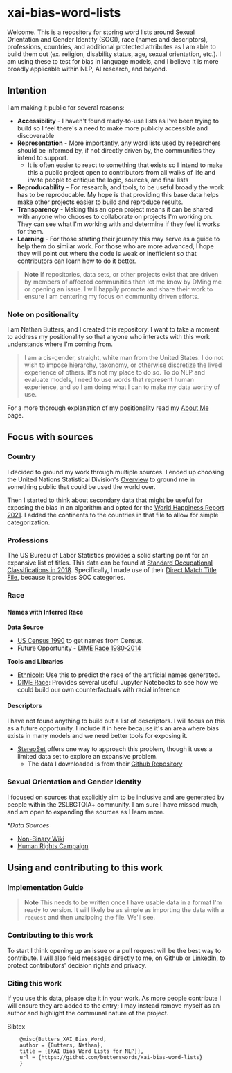 # xai-bias-word-lists
Welcome. This is a repository for storing word lists around Sexual Orientation and Gender Identity (SOGI), race (names and descriptors), professions, countries, and additional protected attributes as I am able to build them out (ex. religion, disability status, age, sexual orientation, etc.). I am using these to test for bias in language models, and I believe it is more broadly applicable within NLP, AI research, and beyond. 

## Intention
I am making it public for several reasons:
* **Accessibility** - I haven't found ready-to-use lists as I've been trying to build so I feel there's a need to make more publicly accessible and discoverable
* **Representation** - More importantly, any word lists used by researchers should be informed by, if not directly driven by, the communities they intend to support. 
  * It is often easier to react to something that exists so I intend to make this a public project open to contributors from all walks of life and invite people to critique the logic, sources, and final lists
* **Reproducability** - For research, and tools, to be useful broadly the work has to be reproducable. My hope is that providing this base data helps make other projects easier to build and reproduce results.
* **Transparency** - Making this an open project means it can be shared with anyone who chooses to collaborate on projects I'm working on. They can see what I'm working with and determine if they feel it works for them.
* **Learning** - For those starting their journey this may serve as a guide to help them do similar work. For those who are more advanced, I hope they will point out where the code is weak or inefficient so that contributors can learn how to do it better.

> **Note**
> If repositories, data sets, or other projects exist that are driven by members of affected communities then let me know by DMing me or opening an issue. I will happily promote and share their work to ensure I am centering my focus on community driven efforts.

### Note on positionality
I am Nathan Butters, and I created this repository. I want to take a moment to address my positionality so that anyone who interacts with this work understands where I'm coming from.

> I am a cis-gender, straight, white man from the United States. I do not wish to impose hierarchy, taxonomy, or otherwise discretize the lived experience of others. It's not my place to do so. To do NLP and evaluate models, I need to use words that represent human experience, and so I am doing what I can to make my data worthy of use.

For a more thorough explanation of my positionality read my [About Me](https://butterswords.github.io/portfolio/about/) page.

## Focus with sources

### Country
I decided to ground my work through multiple sources. I ended up choosing the United Nations Statistical Division's [Overview](https://unstats.un.org/unsd/methodology/m49/overview/) to ground me in something public that could be used the world over.

Then I started to think about secondary data that might be useful for exposing the bias in an algorithm and opted for the [World Happiness Report 2021](https://worldhappiness.report/ed/2021/#appendices-and-data). I added the continents to the countries in that file to allow for simple categorization.

### Professions
The US Bureau of Labor Statistics provides a solid starting point for an expansive list of titles. This data can be found at [Standard Occupational Classifications in 2018](https://www.bls.gov/soc/2018/home.htm). Specifically, I made use of their [Direct Match Title File](https://www.bls.gov/soc/2018/home.htm#match), because it provides SOC categories.

### Race

#### Names with Inferred Race

**Data Source**
* [US Census 1990](https://www.census.gov/topics/population/genealogy/data/1990_census/1990_census_namefiles.html) to get names from Census.
* Future Opportunity - [DIME Race 1980-2014](https://dataverse.harvard.edu/dataset.xhtml;jsessionid=be9768bb2b804582647d35d80e62?persistentId=doi%3A10.7910%2FDVN%2FM5K7VR&version=&q=&fileTypeGroupFacet=&fileAccess=&fileSortField=date)

**Tools and Libraries**
* [Ethnicolr](https://pypi.org/project/ethnicolr/): Use this to predict the race of the artificial names generated.
* [DIME Race](https://github.com/appeler/dime_race): Provides several useful Jupyter Notebooks to see how we could build our own counterfactuals with racial inference

#### Descriptors
I have not found anything to build out a list of descriptors. I will focus on this as a future opportunity. I include it in here because it's an area where bias exists in many models and we need better tools for exposing it.

* [StereoSet](https://stereoset.mit.edu/) offers one way to approach this problem, though it uses a limited data set to explore an expansive problem.
  * The data I downloaded is from their [Github Repository](https://github.com/moinnadeem/StereoSet)

### Sexual Orientation and Gender Identity
I focused on sources that explicitly aim to be inclusive and are generated by people within the 2SLBGTQIA+ community. I am sure I have missed much, and am open to expanding the sources as I learn more.

**Data Sources*
* [Non-Binary Wiki](https://nonbinary.wiki/wiki/Glossary_of_English_gender_and_sex_terminology)
* [Human Rights Campaign](https://www.hrc.org/resources/glossary-of-terms)

## Using and contributing to this work

### Implementation Guide

> **Note**
> This needs to be written once I have usable data in a format I'm ready to version. It will likely be as simple as importing the data with a `request` and then unzipping the file. We'll see.

### Contributing to this work
To start I think opening up an issue or a pull request will be the best way to contribute. I will also field messages directly to me, on Github or [LinkedIn](https://www.linkedin.com/in/nathanbutters), to protect contributors' decision rights and privacy.


### Citing this work
If you use this data, please cite it in your work. As more people contribute I will ensure they are added to the entry; I may instead remove myself as an author and highlight the communal nature of the project.

Bibtex
```
    @misc{Butters_XAI_Bias_Word,
    author = {Butters, Nathan},
    title = {{XAI Bias Word Lists for NLP}},
    url = {https://github.com/butterswords/xai-bias-word-lists}
    }
```
